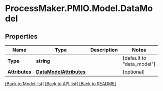 # ProcessMaker.PMIO.Model.DataModel
## Properties

Name | Type | Description | Notes
------------ | ------------- | ------------- | -------------
**Type** | **string** |  | [default to "data_model"]
**Attributes** | [**DataModelAttributes**](DataModelAttributes.md) |  | [optional] 

[[Back to Model list]](../README.md#documentation-for-models) [[Back to API list]](../README.md#documentation-for-api-endpoints) [[Back to README]](../README.md)

